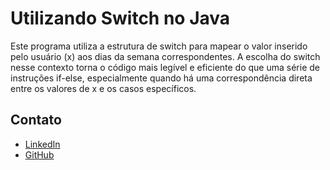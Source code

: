 # Utilizando Switch no Java

Este programa utiliza a estrutura de switch para mapear o valor inserido pelo usuário (x) aos dias da semana correspondentes. A escolha do switch nesse contexto torna o código mais legível e eficiente do que uma série de instruções if-else, especialmente quando há uma correspondência direta entre os valores de x e os casos específicos.

 ## Contato
* [LinkedIn](www.linkedin.com/in/eduardo-pedrosap)
* [GitHub](https://github.com/Eduardoppereira)
